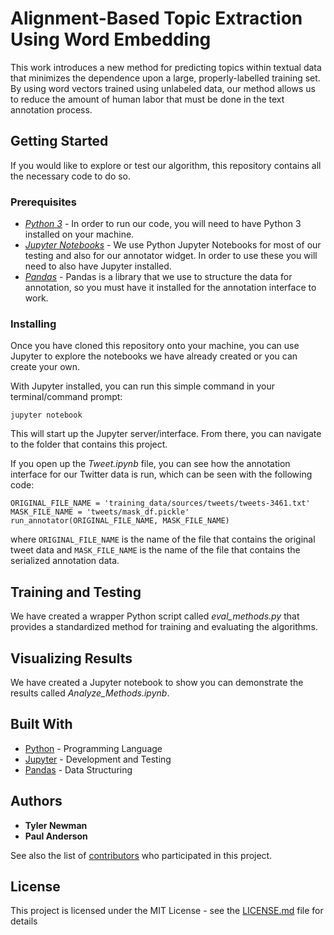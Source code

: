 # Alignment-Based Topic Extraction Using Word Embedding

This work introduces a new method for predicting topics within textual data that minimizes the dependence upon a large, properly-labelled training set. By using word vectors trained using unlabeled data, our method allows us to reduce the amount of human labor that must be done in the text annotation process.

## Getting Started

If you would like to explore or test our algorithm, this repository contains all the necessary code to do so.

### Prerequisites

* [*Python 3*](https://www.python.org) - In order to run our code, you will need to have Python 3 installed on your machine.
* [*Jupyter Notebooks*](https://jupyter.org) - We use Python Jupyter Notebooks for most of our testing and also for our annotator widget. In order to use these you will need to also have Jupyter installed.
* [*Pandas*](https://pandas.pydata.org) - Pandas is a library that we use to structure the data for annotation, so you must have it installed for the annotation interface to work.

### Installing

Once you have cloned this repository onto your machine, you can use Jupyter to explore the notebooks we have already created or you can create your own.

With Jupyter installed, you can run this simple command in your terminal/command prompt:
```
jupyter notebook
```
This will start up the Jupyter server/interface. From there, you can navigate to the folder that contains this project.

If you open up the *Tweet.ipynb* file, you can see how the annotation interface for our Twitter data is run, which can be seen with the following code:
```
ORIGINAL_FILE_NAME = 'training_data/sources/tweets/tweets-3461.txt'
MASK_FILE_NAME = 'tweets/mask_df.pickle'
run_annotator(ORIGINAL_FILE_NAME, MASK_FILE_NAME)
```
where `ORIGINAL_FILE_NAME` is the name of the file that contains the original tweet data and `MASK_FILE_NAME` is the name of the file that contains the serialized annotation data.

## Training and Testing

We have created a wrapper Python script called *eval_methods.py* that provides a standardized method for training and evaluating the algorithms.

## Visualizing Results

We have created a Jupyter notebook to show you can demonstrate the results called *Analyze_Methods.ipynb*.

## Built With

* [Python](https://www.python.org) - Programming Language
* [Jupyter](https://jupyter.org) - Development and Testing
* [Pandas](https://pandas.pydata.org) - Data Structuring

## Authors

* **Tyler Newman**
* **Paul Anderson**

See also the list of [contributors](https://github.com/Anderson-Lab/sentence-annotation/contributors) who participated in this project.

## License

This project is licensed under the MIT License - see the [LICENSE.md](LICENSE) file for details
